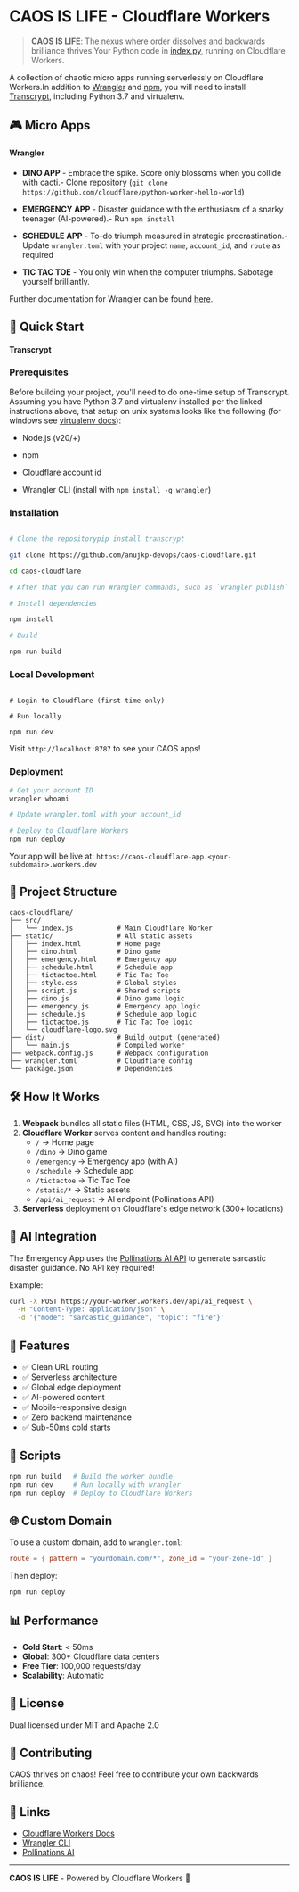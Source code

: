 # CAOS IS LIFE - Cloudflare Workers



> **CAOS IS LIFE**: The nexus where order dissolves and backwards brilliance thrives.Your Python code in [index.py](https://github.com/cloudflare/python-worker-hello-world/blob/master/index.py), running on Cloudflare Workers.



A collection of chaotic micro apps running serverlessly on Cloudflare Workers.In addition to [Wrangler](https://github.com/cloudflare/wrangler2) and [npm](https://www.npmjs.com/get-npm), you will need to install [Transcrypt](https://www.transcrypt.org/docs/html/installation_use.html), including Python 3.7 and virtualenv.



## 🎮 Micro Apps
#### Wrangler



- **DINO APP** - Embrace the spike. Score only blossoms when you collide with cacti.- Clone repository (`git clone https://github.com/cloudflare/python-worker-hello-world`)

- **EMERGENCY APP** - Disaster guidance with the enthusiasm of a snarky teenager (AI-powered).- Run `npm install`

- **SCHEDULE APP** - To-do triumph measured in strategic procrastination.- Update `wrangler.toml` with your project `name`, `account_id`, and `route` as required

- **TIC TAC TOE** - You only win when the computer triumphs. Sabotage yourself brilliantly.

Further documentation for Wrangler can be found [here](https://developers.cloudflare.com/workers/wrangler/).

## 🚀 Quick Start

#### Transcrypt

### Prerequisites

Before building your project, you'll need to do one-time setup of Transcrypt.  Assuming you have Python 3.7 and virtualenv installed per the linked instructions above, that setup on unix systems looks like the following (for windows see [virtualenv docs](https://virtualenv.pypa.io/en/latest/user_guide.html#activators)):

- Node.js (v20/+)

- npm
  
- Cloudflare account id

- Wrangler CLI (install with `npm install -g wrangler`)


### Installation


```bash

# Clone the repositorypip install transcrypt

git clone https://github.com/anujkp-devops/caos-cloudflare.git

cd caos-cloudflare

# After that you can run Wrangler commands, such as `wrangler publish` to push your code to Cloudflare.

# Install dependencies

npm install

# Build

npm run build

```


### Local Development
```

# Login to Cloudflare (first time only) 

# Run locally

npm run dev

```

Visit `http://localhost:8787` to see your CAOS apps!

### Deployment

```bash
# Get your account ID
wrangler whoami

# Update wrangler.toml with your account_id

# Deploy to Cloudflare Workers
npm run deploy
```

Your app will be live at: `https://caos-cloudflare-app.<your-subdomain>.workers.dev`

## 📁 Project Structure

```
caos-cloudflare/
├── src/
│   └── index.js           # Main Cloudflare Worker
├── static/                # All static assets
│   ├── index.html         # Home page
│   ├── dino.html          # Dino game
│   ├── emergency.html     # Emergency app
│   ├── schedule.html      # Schedule app
│   ├── tictactoe.html     # Tic Tac Toe
│   ├── style.css          # Global styles
│   ├── script.js          # Shared scripts
│   ├── dino.js            # Dino game logic
│   ├── emergency.js       # Emergency app logic
│   ├── schedule.js        # Schedule app logic
│   ├── tictactoe.js       # Tic Tac Toe logic
│   └── cloudflare-logo.svg
├── dist/                  # Build output (generated)
│   └── main.js            # Compiled worker
├── webpack.config.js      # Webpack configuration
├── wrangler.toml          # Cloudflare config
└── package.json           # Dependencies
```

## 🛠️ How It Works

1. **Webpack** bundles all static files (HTML, CSS, JS, SVG) into the worker
2. **Cloudflare Worker** serves content and handles routing:
   - `/` → Home page
   - `/dino` → Dino game
   - `/emergency` → Emergency app (with AI)
   - `/schedule` → Schedule app
   - `/tictactoe` → Tic Tac Toe
   - `/static/*` → Static assets
   - `/api/ai_request` → AI endpoint (Pollinations API)
3. **Serverless** deployment on Cloudflare's edge network (300+ locations)

## 🧠 AI Integration

The Emergency App uses the [Pollinations AI API](https://pollinations.ai) to generate sarcastic disaster guidance. No API key required!

Example:
```bash
curl -X POST https://your-worker.workers.dev/api/ai_request \
  -H "Content-Type: application/json" \
  -d '{"mode": "sarcastic_guidance", "topic": "fire"}'
```

## 🎨 Features

- ✅ Clean URL routing
- ✅ Serverless architecture
- ✅ Global edge deployment
- ✅ AI-powered content
- ✅ Mobile-responsive design
- ✅ Zero backend maintenance
- ✅ Sub-50ms cold starts

## 📝 Scripts

```bash
npm run build   # Build the worker bundle
npm run dev     # Run locally with wrangler
npm run deploy  # Deploy to Cloudflare Workers
```

## 🌐 Custom Domain

To use a custom domain, add to `wrangler.toml`:

```toml
route = { pattern = "yourdomain.com/*", zone_id = "your-zone-id" }
```

Then deploy:
```bash
npm run deploy
```

## 📊 Performance

- **Cold Start**: < 50ms
- **Global**: 300+ Cloudflare data centers
- **Free Tier**: 100,000 requests/day
- **Scalability**: Automatic

## 📄 License

Dual licensed under MIT and Apache 2.0

## 🤝 Contributing

CAOS thrives on chaos! Feel free to contribute your own backwards brilliance.

## 🔗 Links

- [Cloudflare Workers Docs](https://developers.cloudflare.com/workers/)
- [Wrangler CLI](https://developers.cloudflare.com/workers/wrangler/)
- [Pollinations AI](https://pollinations.ai)

---

**CAOS IS LIFE** - Powered by Cloudflare Workers 🚀
